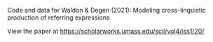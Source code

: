 Code and data for Waldon & Degen (2021): Modeling cross-linguistic production of referring expressions

View the paper at https://scholarworks.umass.edu/scil/vol4/iss1/20/

